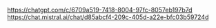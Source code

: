 https://chatgpt.com/c/6709a519-7418-8004-97fc-8057eb197b7d  
https://chat.mistral.ai/chat/d85abcf4-209c-405d-a22e-bfc03b59724d